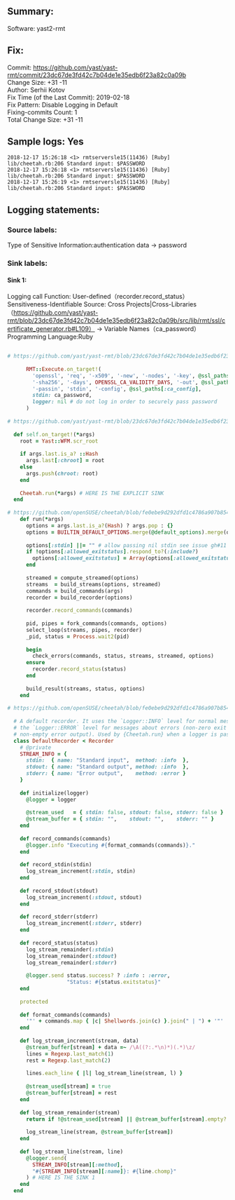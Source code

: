 ## Summary:  
Software: yast2-rmt  
## Fix:  
Commit: https://github.com/yast/yast-rmt/commit/23dc67de3fd42c7b04de1e35edb6f23a82c0a09b  
Change Size: +31 -11  
Author: Serhii Kotov  
Fix Time (of the Last Commit): 2019-02-18  
Fix Pattern: Disable Logging in Default  
Fixing-commits Count: 1  
Total Change Size: +31 -11  
## Sample logs: Yes  
```  
2018-12-17 15:26:18 <1> rmtserversle15(11436) [Ruby] lib/cheetah.rb:206 Standard input: $PASSWORD  
2018-12-17 15:26:18 <1> rmtserversle15(11436) [Ruby] lib/cheetah.rb:206 Standard input: $PASSWORD  
2018-12-17 15:26:19 <1> rmtserversle15(11436) [Ruby] lib/cheetah.rb:206 Standard input: $PASSWORD  
```  
## Logging statements:  
### Source labels:  
Type of Sensitive Information:authentication data -> password  
### Sink labels:  
#### Sink 1:  
Logging call Function:  User-defined（recorder.record_status）  
Sensitiveness-Identifiable Source:  Cross Projects|Cross-Libraries（https://github.com/yast/yast-rmt/blob/23dc67de3fd42c7b04de1e35edb6f23a82c0a09b/src/lib/rmt/ssl/certificate_generator.rb#L109） -> Variable Names（ca_password）  
Programming Language:Ruby  
```ruby  
  
# https://github.com/yast/yast-rmt/blob/23dc67de3fd42c7b04de1e35edb6f23a82c0a09b/src/lib/rmt/ssl/certificate_generator.rb#L105-L111  
  
      RMT::Execute.on_target!(  
        'openssl', 'req', '-x509', '-new', '-nodes', '-key', @ssl_paths[:ca_private_key],  
        '-sha256', '-days', OPENSSL_CA_VALIDITY_DAYS, '-out', @ssl_paths[:ca_certificate],  
        '-passin', 'stdin', '-config', @ssl_paths[:ca_config],  
        stdin: ca_password,  
        logger: nil # do not log in order to securely pass password  
      )  
  
# https://github.com/yast/yast-rmt/blob/23dc67de3fd42c7b04de1e35edb6f23a82c0a09b/src/lib/rmt/execute.rb#L37-L47  
  
  def self.on_target!(*args)  
    root = Yast::WFM.scr_root  
  
    if args.last.is_a? ::Hash  
      args.last[:chroot] = root  
    else  
      args.push(chroot: root)  
    end  
  
    Cheetah.run(*args) # HERE IS THE EXPLICIT SINK  
  end  
  
# https://github.com/openSUSE/cheetah/blob/fe0ebe9d292dfd1c4786a907b8540fe769fcdcd0/lib/cheetah.rb#L383-L410  
    def run(*args)  
      options = args.last.is_a?(Hash) ? args.pop : {}  
      options = BUILTIN_DEFAULT_OPTIONS.merge(@default_options).merge(options)  
  
      options[:stdin] ||= "" # allow passing nil stdin see issue gh#11  
      if !options[:allowed_exitstatus].respond_to?(:include?)  
        options[:allowed_exitstatus] = Array(options[:allowed_exitstatus])  
      end  
  
      streamed = compute_streamed(options)  
      streams  = build_streams(options, streamed)  
      commands = build_commands(args)  
      recorder = build_recorder(options)  
  
      recorder.record_commands(commands)  
  
      pid, pipes = fork_commands(commands, options)  
      select_loop(streams, pipes, recorder)  
      _pid, status = Process.wait2(pid)  
  
      begin  
        check_errors(commands, status, streams, streamed, options)  
      ensure  
        recorder.record_status(status)  
      end  
  
      build_result(streams, status, options)  
    end  
  
# https://github.com/openSUSE/cheetah/blob/fe0ebe9d292dfd1c4786a907b8540fe769fcdcd0/lib/cheetah.rb#L142-L211  
  
  # A default recorder. It uses the `Logger::INFO` level for normal messages and  
  # the `Logger::ERROR` level for messages about errors (non-zero exit status or  
  # non-empty error output). Used by {Cheetah.run} when a logger is passed.  
  class DefaultRecorder < Recorder  
    # @private  
    STREAM_INFO = {  
      stdin:  { name: "Standard input",  method: :info  },  
      stdout: { name: "Standard output", method: :info  },  
      stderr: { name: "Error output",    method: :error }  
    }  
  
    def initialize(logger)  
      @logger = logger  
  
      @stream_used   = { stdin: false, stdout: false, stderr: false }  
      @stream_buffer = { stdin: "",    stdout: "",    stderr: "" }  
    end  
  
    def record_commands(commands)  
      @logger.info "Executing #{format_commands(commands)}."  
    end  
  
    def record_stdin(stdin)  
      log_stream_increment(:stdin, stdin)  
    end  
  
    def record_stdout(stdout)  
      log_stream_increment(:stdout, stdout)  
    end  
  
    def record_stderr(stderr)  
      log_stream_increment(:stderr, stderr)  
    end  
  
    def record_status(status)  
      log_stream_remainder(:stdin)  
      log_stream_remainder(:stdout)  
      log_stream_remainder(:stderr)  
  
      @logger.send status.success? ? :info : :error,  
                   "Status: #{status.exitstatus}"  
    end  
  
    protected  
  
    def format_commands(commands)  
      '"' + commands.map { |c| Shellwords.join(c) }.join(" | ") + '"'  
    end  
  
    def log_stream_increment(stream, data)  
      @stream_buffer[stream] + data =~ /\A((?:.*\n)*)(.*)\z/  
      lines = Regexp.last_match(1)  
      rest = Regexp.last_match(2)  
  
      lines.each_line { |l| log_stream_line(stream, l) }  
  
      @stream_used[stream] = true  
      @stream_buffer[stream] = rest  
    end  
  
    def log_stream_remainder(stream)  
      return if !@stream_used[stream] || @stream_buffer[stream].empty?  
  
      log_stream_line(stream, @stream_buffer[stream])  
    end  
  
    def log_stream_line(stream, line)  
      @logger.send(  
        STREAM_INFO[stream][:method],  
        "#{STREAM_INFO[stream][:name]}: #{line.chomp}"  
      ) # HERE IS THE SINK 1  
    end  
  end  
  
```  
